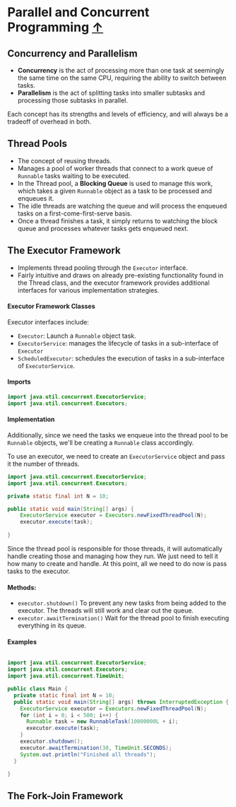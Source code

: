 # Parallel and Concurrent Programming [↑](../../README.md#advanced-java-fundamentals)

## Concurrency and Parallelism
- **Concurrency** is the act of processing more than one task at seemingly the same time on the same CPU, requiring the ability to switch between tasks.
- **Parallelism** is the act of splitting tasks into smaller subtasks and processing those subtasks in parallel.

Each concept has its strengths and levels of efficiency, and will always be a tradeoff of overhead in both.

## Thread Pools
- The concept of reusing threads.
- Manages a pool of worker threads that connect to a work queue of `Runnable` tasks waiting to be executed.
- In the Thread pool, a **Blocking Queue** is used to manage this work, which takes a given `Runnable` object as a task to be processed and enqueues it.
- The idle threads are watching the queue and will process the enqueued tasks on a first-come-first-serve basis.
- Once a thread finishes a task, it simply returns to watching the block queue and processes whatever tasks gets enqueued next.

## The Executor Framework
- Implements thread pooling through the `Executor` interface.
- Fairly intuitive and draws on already pre-existing functionality found in the Thread class, and the executor framework provides additional interfaces for various implementation strategies.

#### Executor Framework Classes
Executor interfaces include:
- `Executor`: Launch a `Runnable` object task.
- `ExecutorService`: manages the lifecycle of tasks in a sub-interface of `Executor`
- `ScheduledExecutor`: schedules the execution of tasks in a sub-interface of `ExecutorService`.

#### Imports

```java
import java.util.concurrent.ExecutorService;
import java.util.concurrent.Executors;
```

#### Implementation
Additionally, since we need the tasks  we enqueue into the thread pool to be `Runnable` objects, we'll be creating a `Runnable` class accordingly.

To use an executor, we need to create an `ExecutorService` object and pass it the number of threads.

```java
import java.util.concurrent.ExecutorService;
import java.util.concurrent.Executors;

private static final int N = 10;

public static void main(String[] args) {
    ExecutorService executor = Executors.newFixedThreadPool(N);
    executor.execute(task);
    
}
```
Since the thread pool is responsible for those threads, it will automatically handle creating those and managing how they run. 
We just need to tell it how many to create and handle. At this point, all we need to do now is pass tasks to the executor.

#### Methods:
- `executor.shutdown()` To prevent any new tasks from being added to the executor. The threads will still work and clear out the queue.
- `executor.awaitTermination()` Wait for the thread pool to finish executing everything in its queue.

#### Examples

```java

import java.util.concurrent.ExecutorService;
import java.util.concurrent.Executors;
import java.util.concurrent.TimeUnit;

public class Main {
  private static final int N = 10;
  public static void main(String[] args) throws InterruptedException {
    ExecutorService executor = Executors.newFixedThreadPool(N);
    for (int i = 0; i < 500; i++) {
      Runnable task = new RunnableTask(10000000L + i);
      executor.execute(task);
    }
    executor.shutdown();
    executor.awaitTermination(30, TimeUnit.SECONDS);
    System.out.println("Finished all threads");
  }

}
```

## The Fork-Join Framework


